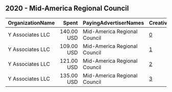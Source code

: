 ## 2020 - Mid-America Regional Council 
|OrganizationName|Spent|PayingAdvertiserNames|CreativeUrls|Impressions|Genders|AgeBrackets|CountryCodes|BillingAddresses|CandidateBallotInformation|
|:---|---:|:---|:---|---:|:---|:---|:---|:---|:---|
|Y Associates LLC|140.00 USD|Mid-America Regional Council|[0](https://www.snap.com/political-ads/asset/76f4178494b1eacd24bbd6c504b6a980d9e08b02e6619a0b7d9c14eb71c3ff1f?mediaType=jpg)|54,001||18+|united states|"249 Ranger Drive,Pittsburgh,15236,US"||
|Y Associates LLC|109.00 USD|Mid-America Regional Council|[1](https://www.snap.com/political-ads/asset/76f4178494b1eacd24bbd6c504b6a980d9e08b02e6619a0b7d9c14eb71c3ff1f?mediaType=jpg)|50,248||18+|united states|"249 Ranger Drive,Pittsburgh,15236,US"||
|Y Associates LLC|121.00 USD|Mid-America Regional Council|[2](https://www.snap.com/political-ads/asset/76f4178494b1eacd24bbd6c504b6a980d9e08b02e6619a0b7d9c14eb71c3ff1f?mediaType=jpg)|45,741||25-38|united states|"249 Ranger Drive,Pittsburgh,15236,US"||
|Y Associates LLC|135.00 USD|Mid-America Regional Council|[3](https://www.snap.com/political-ads/asset/76f4178494b1eacd24bbd6c504b6a980d9e08b02e6619a0b7d9c14eb71c3ff1f?mediaType=jpg)|40,729||25-38|united states|"249 Ranger Drive,Pittsburgh,15236,US"||
